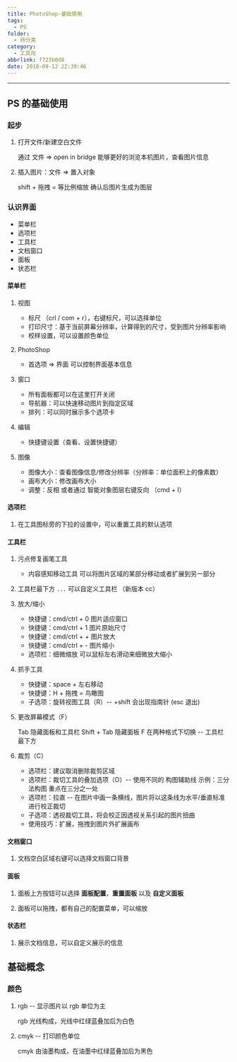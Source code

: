```yaml
---
title: PhotoShop-基础使用
tags:
  - PS
folder:
  - 待分类
category:
  - 工具向
abbrlink: f723b0d8
date: 2018-09-12 22:39:46
---
```



---

<!-- more -->

## PS 的基础使用

### 起步

1. 打开文件/新建空白文件

    通过 文件 => open in bridge 能够更好的浏览本机图片，查看图片信息

2. 插入图片：文件 => 置入对象

    shift + 拖拽 = 等比例缩放 确认后图片生成为图层

### 认识界面

-   菜单栏
-   选项栏
-   工具栏
-   文档窗口
-   面板
-   状态栏

#### 菜单栏

1. 视图

    - 标尺 （crl / com + r），右键标尺，可以选择单位
    - 打印尺寸：基于当前屏幕分辨率，计算得到的尺寸，受到图片分辨率影响
    - 校样设置，可以设置颜色单位

2. PhotoShop

    - 首选项 => 界面 可以控制界面基本信息

3. 窗口

    - 所有面板都可以在这里打开关闭
    - 导航器：可以快速移动图片到指定区域
    - 排列：可以同时展示多个选项卡

4. 编辑

    - 快捷键设置（查看、设置快捷键）

5. 图像

    - 图像大小：查看图像信息/修改分辨率（分辨率：单位面积上的像素数）
    - 画布大小：修改画布大小
    - 调整：反相 或者通过 智能对象图层右键反向 （cmd + I）

#### 选项栏

1. 在工具图标旁的下拉的设置中，可以重置工具的默认选项

#### 工具栏

1. 污点修复画笔工具

    - 内容感知移动工具 可以将图片区域的某部分移动或者扩展到另一部分

2. 工具栏最下方 `...` 可以自定义工具栏 （新版本 cc）

3. 放大/缩小

    - 快捷键：cmd/ctrl + 0 图片适应窗口
    - 快捷键：cmd/ctrl + 1 图片原始尺寸
    - 快捷键：cmd/ctrl + + 图片放大
    - 快捷键：cmd/ctrl + - 图片缩小
    - 选项栏：细微缩放 可以鼠标左右滑动来细微放大缩小

4. 抓手工具

    - 快捷键：space + 左右移动
    - 快捷键：H + 拖拽 = 鸟瞰图
    - 子选项：旋转视图工具（R）-- +shift 会出现指南针 (esc 退出)

5. 更改屏幕模式（F）

    Tab 隐藏面板和工具栏 Shift + Tab 隐藏面板 F 在两种格式下切换 -- 工具栏最下方

6. 裁剪（C）

    - 选项栏：建议取消删除裁剪区域
    - 选项栏：裁切工具的叠加选项（O）-- 使用不同的 构图辅助线
      示例：三分法构图 重点在三分之一处
    - 选项栏：拉直 -- 在图片中画一条横线，图片将以这条线为水平/垂直标准进行校正裁切
    - 子选项：透视裁切工具，将会校正因透视关系引起的图片扭曲
    - 使用技巧：扩展，拖拽到图片外扩展画布

#### 文档窗口

1. 文档空白区域右键可以选择文档窗口背景

#### 面板

1. 面板上方按钮可以选择 **面板配置**，**重置面板** 以及 **自定义面板**

2. 面板可以拖拽，都有自己的配置菜单，可以缩放

#### 状态栏

1. 展示文档信息，可以自定义展示的信息

## 基础概念

### 颜色

1. rgb -- 显示图片以 rgb 单位为主

    rgb 光线构成，光线中红绿蓝叠加后为白色

2. cmyk -- 打印颜色单位

    cmyk 由油墨构成，在油墨中红绿蓝叠加后为黑色
